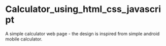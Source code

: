 # Calculator_using_html_css_javascript
A simple calculator web page - the design is inspired from simple android mobile calculator.
